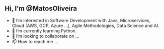 ## Hi, I’m @MatosOliveira
  
- 👀 I’m interested in Software Development with Java, Microservices, Cloud (AWS, GCP, Azure ...), Agile Methodologies, Data Science and AI.
- 🌱 I’m currently learning Python.
- 💞️ I’m looking to collaborate on ...
- 📫 How to reach me ...


